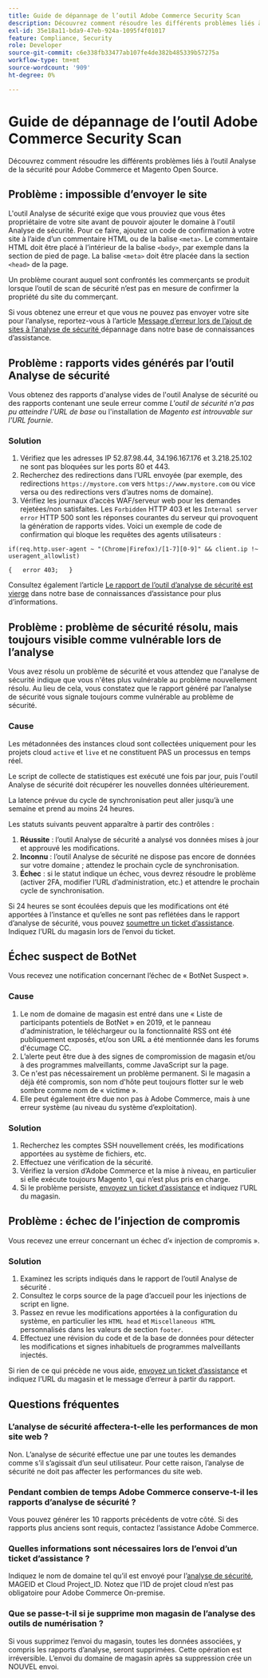 ```yaml
---
title: Guide de dépannage de l’outil Adobe Commerce Security Scan
description: Découvrez comment résoudre les différents problèmes liés à l’outil Analyse de la sécurité pour Adobe Commerce et Magento Open Source.
exl-id: 35e18a11-bda9-47eb-924a-1095f4f01017
feature: Compliance, Security
role: Developer
source-git-commit: c6e338fb33477ab107fe4de382b485339b57275a
workflow-type: tm+mt
source-wordcount: '909'
ht-degree: 0%

---
```


# Guide de dépannage de l’outil Adobe Commerce Security Scan

Découvrez comment résoudre les différents problèmes liés à l’outil Analyse de la sécurité pour Adobe Commerce et Magento Open Source.

## Problème : impossible d’envoyer le site

L&#39;outil Analyse de sécurité exige que vous prouviez que vous êtes propriétaire de votre site avant de pouvoir ajouter le domaine à l&#39;outil Analyse de sécurité. Pour ce faire, ajoutez un code de confirmation à votre site à l’aide d’un commentaire HTML ou de la balise `<meta>`. Le commentaire HTML doit être placé à l’intérieur de la balise `<body>`, par exemple dans la section de pied de page. La balise `<meta>` doit être placée dans la section `<head>` de la page.

Un problème courant auquel sont confrontés les commerçants se produit lorsque l’outil de scan de sécurité n’est pas en mesure de confirmer la propriété du site du commerçant.

Si vous obtenez une erreur et que vous ne pouvez pas envoyer votre site pour l’analyse, reportez-vous à l’article [ Message d’erreur lors de l’ajout de sites à l’analyse de sécurité ](/help/troubleshooting/miscellaneous/error-message-adding-site-into-security-scan.md) dépannage dans notre base de connaissances d’assistance.

## Problème : rapports vides générés par l’outil Analyse de sécurité

Vous obtenez des rapports d&#39;analyse vides de l&#39;outil Analyse de sécurité ou des rapports contenant une seule erreur comme *L&#39;outil de sécurité n&#39;a pas pu atteindre l&#39;URL de base* ou l&#39;installation de *Magento est introuvable sur l&#39;URL fournie*.

### Solution

1. Vérifiez que les adresses IP 52.87.98.44, 34.196.167.176 et 3.218.25.102 ne sont pas bloquées sur les ports 80 et 443.
1. Recherchez des redirections dans l’URL envoyée (par exemple, des redirections `https://mystore.com` vers `https://www.mystore.com` ou vice versa ou des redirections vers d’autres noms de domaine).
1. Vérifiez les journaux d’accès WAF/serveur web pour les demandes rejetées/non satisfaites. Les `Forbidden` HTTP 403 et les `Internal server error` HTTP 500 sont les réponses courantes du serveur qui provoquent la génération de rapports vides. Voici un exemple de code de confirmation qui bloque les requêtes des agents utilisateurs :

```code block
if(req.http.user-agent ~ "(Chrome|Firefox)/[1-7][0-9]" && client.ip !~ useragent_allowlist)

{   error 403;   }
```

Consultez également l’article [Le rapport de l’outil d’analyse de sécurité est vierge](/help/troubleshooting/miscellaneous/the-security-scan-tool-report-is-blank.md) dans notre base de connaissances d’assistance pour plus d’informations.

## Problème : problème de sécurité résolu, mais toujours visible comme vulnérable lors de l’analyse

Vous avez résolu un problème de sécurité et vous attendez que l&#39;analyse de sécurité indique que vous n&#39;êtes plus vulnérable au problème nouvellement résolu. Au lieu de cela, vous constatez que le rapport généré par l’analyse de sécurité vous signale toujours comme vulnérable au problème de sécurité.

### Cause

Les métadonnées des instances cloud sont collectées uniquement pour les projets cloud `active` et `live` et ne constituent PAS un processus en temps réel.

Le script de collecte de statistiques est exécuté une fois par jour, puis l&#39;outil Analyse de sécurité doit récupérer les nouvelles données ultérieurement.

La latence prévue du cycle de synchronisation peut aller jusqu’à une semaine et prend au moins 24 heures.

Les statuts suivants peuvent apparaître à partir des contrôles :

1. **Réussite** : l’outil Analyse de sécurité a analysé vos données mises à jour et approuvé les modifications.
1. **Inconnu** : l’outil Analyse de sécurité ne dispose pas encore de données sur votre domaine ; attendez le prochain cycle de synchronisation.
1. **Échec** : si le statut indique un échec, vous devrez résoudre le problème (activer 2FA, modifier l’URL d’administration, etc.) et attendre le prochain cycle de synchronisation.

Si 24 heures se sont écoulées depuis que les modifications ont été apportées à l’instance et qu’elles ne sont pas reflétées dans le rapport d’analyse de sécurité, vous pouvez [soumettre un ticket d’assistance](/help/help-center-guide/help-center/magento-help-center-user-guide.md#submit-ticket). Indiquez l’URL du magasin lors de l’envoi du ticket.

## Échec suspect de BotNet

Vous recevez une notification concernant l’échec de « BotNet Suspect ».

### Cause

1. Le nom de domaine de magasin est entré dans une « Liste de participants potentiels de BotNet » en 2019, et le panneau d&#39;administration, le téléchargeur ou la fonctionnalité RSS ont été publiquement exposés, et/ou son URL a été mentionnée dans les forums d&#39;écumage CC.
1. L’alerte peut être due à des signes de compromission de magasin et/ou à des programmes malveillants, comme JavaScript sur la page.
1. Ce n&#39;est pas nécessairement un problème permanent. Si le magasin a déjà été compromis, son nom d&#39;hôte peut toujours flotter sur le web sombre comme nom de « victime ».
1. Elle peut également être due non pas à Adobe Commerce, mais à une erreur système (au niveau du système d’exploitation).

### Solution

1. Recherchez les comptes SSH nouvellement créés, les modifications apportées au système de fichiers, etc.
1. Effectuez une vérification de la sécurité.
1. Vérifiez la version d’Adobe Commerce et la mise à niveau, en particulier si elle exécute toujours Magento 1, qui n’est plus pris en charge.
1. Si le problème persiste, [envoyez un ticket d’assistance](/help/help-center-guide/help-center/magento-help-center-user-guide.md#submit-ticket) et indiquez l’URL du magasin.

## Problème : échec de l’injection de compromis

Vous recevez une erreur concernant un échec d’« injection de compromis ».

### Solution

1. Examinez les scripts indiqués dans le rapport de l’outil Analyse de sécurité .
1. Consultez le corps source de la page d’accueil pour les injections de script en ligne.
1. Passez en revue les modifications apportées à la configuration du système, en particulier les `HTML head` et `Miscellaneous HTML` personnalisés dans les valeurs de section `footer`.
1. Effectuez une révision du code et de la base de données pour détecter les modifications et signes inhabituels de programmes malveillants injectés.

Si rien de ce qui précède ne vous aide, [envoyez un ticket d’assistance](/help/help-center-guide/help-center/magento-help-center-user-guide.md#submit-ticket) et indiquez l’URL du magasin et le message d’erreur à partir du rapport.

## Questions fréquentes

### L’analyse de sécurité affectera-t-elle les performances de mon site web ?

Non. L’analyse de sécurité effectue une par une toutes les demandes comme s’il s’agissait d’un seul utilisateur. Pour cette raison, l’analyse de sécurité ne doit pas affecter les performances du site web.

### Pendant combien de temps Adobe Commerce conserve-t-il les rapports d’analyse de sécurité ?

Vous pouvez générer les 10 rapports précédents de votre côté. Si des rapports plus anciens sont requis, contactez l’assistance Adobe Commerce.

### Quelles informations sont nécessaires lors de l’envoi d’un ticket d’assistance ?

Indiquez le nom de domaine tel qu’il est envoyé pour l’[analyse de sécurité](https://experienceleague.adobe.com/fr/docs/experience-cloud-kcs/kbarticles/ka-26357), MAGEID et Cloud Project_ID. Notez que l’ID de projet cloud n’est pas obligatoire pour Adobe Commerce On-premise.

### Que se passe-t-il si je supprime mon magasin de l’analyse des outils de numérisation ?

Si vous supprimez l’envoi du magasin, toutes les données associées, y compris les rapports d’analyse, seront supprimées. Cette opération est irréversible. L’envoi du domaine de magasin après sa suppression crée un NOUVEL envoi.
